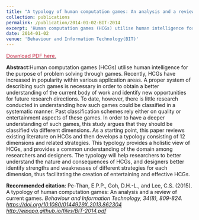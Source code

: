 ```yaml
---
title: "A typology of human computation games: An analysis and a review of current games"
collection: publications
permalink: /publication/2014-01-02-BIT-2014
excerpt: 'Human computation games (HCGs) utilise human intelligence for the purpose of problem solving through games. Recently, HCGs have increased in popularity within various application areas. A proper system of describing such games is necessary in order to obtain a better understanding of the current body of work and identify new opportunities for future research directions. To date, however, there is little research conducted in understanding how such games could be classified in a systematic manner. Past classification schemes rely either on quality or entertainment aspects of these games. In order to have a deeper understanding of such games, this study argues that they should be classified via different dimensions. As a starting point, this paper reviews existing literature on HCGs and then develops a typology consisting of 12 dimensions and related strategies. This typology provides a holistic view of HCGs, and provides a common understanding of the domain among researchers and designers. The typology will help researchers to better understand the nature and consequences of HCGs, and designers better identify strengths and weaknesses of different strategies for each dimension, thus facilitating the creation of entertaining and effective HCGs.'
date: 2014-01-02
venue: 'Behaviour and Information Technology(BIT)'
---
```

[<span style="color: #c41e3a">Download PDF here.</span>](http://eipapa.github.io/files/BIT-2014.pdf)

**Abstract**:Human computation games (HCGs) utilise human intelligence for the purpose of problem solving through games. Recently, HCGs have increased in popularity within various application areas. A proper system of describing such games is necessary in order to obtain a better understanding of the current body of work and identify new opportunities for future research directions. To date, however, there is little research conducted in understanding how such games could be classified in a systematic manner. Past classification schemes rely either on quality or entertainment aspects of these games. In order to have a deeper understanding of such games, this study argues that they should be classified via different dimensions. As a starting point, this paper reviews existing literature on HCGs and then develops a typology consisting of 12 dimensions and related strategies. This typology provides a holistic view of HCGs, and provides a common understanding of the domain among researchers and designers. The typology will help researchers to better understand the nature and consequences of HCGs, and designers better identify strengths and weaknesses of different strategies for each dimension, thus facilitating the creation of entertaining and effective HCGs.

**Recommended citation**: Pe-Than, E.P.P., Goh, D.H.-L., and Lee, C.S. (2015). A typology of human computation games: An analysis and a review of current games. <i>Behaviour and Information Technology, 34<i>(8), 809-824. https://doi.org/10.1080/0144929X.2013.862304 http://eipapa.github.io/files/BIT-2014.pdf